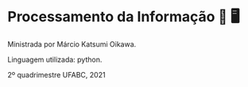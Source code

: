 
# Processamento da Informação :orange_book: :desktop_computer:

Ministrada por Márcio Katsumi Oikawa.

Linguagem utilizada: python.

2º quadrimestre UFABC, 2021
